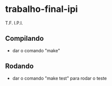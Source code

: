 # trabalho-final-ipi
T.F. I.P.I.

## Compilando
* dar o comando "make"

## Rodando
* dar o comando "make test" para rodar o teste

